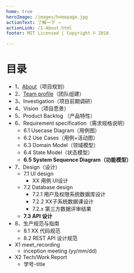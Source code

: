 ```yaml
---
home: true
heroImage: /images/homepage.jpg
actionText: 了解一下 →
actionLink: /1-About.html
footer: MIT Licensed | Copyright © 2018

---
```




# 目录

  

- 1、[About](../Iteration1/1-About.md)（项目规划）
- 2、[Team profile](https://sysu-sasd-project.github.io/dashboard/02-team-profile)（团队组建）
- 3、Investigation（项目前期调研）
- 4、Vision（项目愿景）
- 5、Product Backlog （产品特性）
- 6、Requirement specification（需求规格说明）
  - 6.1 Usecase Diagram（用例图）
  - 6.2 Use Cases（用例+活动图）
  - 6.3 Domain Model（领域模型）
  - 6.4 State Model（状态模型）
  - **6.5 System Sequence Diagram（功能模型）**
- 7、Design（设计）
  - 7.1 UI design
    - XX 用例 UI设计
  - 7.2 Database design
    - 7.2.1 用户及权限系统数据库设计
    - 7.2.2 XX子系统数据课设计
    - 7.2.x 第三方数据评审结果
  - **7.3 API 设计**
- 8、生产规范与指南
  - 8.1 XX 代码规范
  - 8.2 REST API 设计规范
- X1 meet_recording
  - inception meeting (yy/mm/dd)
- X2 Tech/Work Report
  - 学号-title